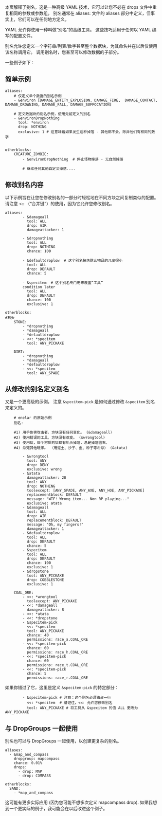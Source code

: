 本页解释了别名，这是一种高级 YAML 技术，它可以让您不必在 drops 文件中重复相同的参数或参数组。 别名通常在 aliases: 文件的 aliases 部分中定义，但事实上，它们可以在任何地方定义。

YAML 允许你使用一种叫做“别名”的高级工具。 这些技巧适用于任何以 YAML 编写的配置文件。

别名允许您定义一个字符串/列表/数字甚至整个数据块，为其命名并在以后仅使用该名称调用它。 调用别名时，您甚至可以修改数据的子部分。

一些例子如下：
## 简单示例
```
aliases:
    # 仅定义单个数据的别名示例
    - &environ [DAMAGE_ENTITY_EXPLOSION, DAMAGE_FIRE,  DAMAGE_CONTACT, DAMAGE_DROWNING, DAMAGE_FALL, DAMAGE_SUFFOCATION]

    # 定义数据块的别名示例，使用先前定义的别名
    - &environDropNothing
      tool: *environ
      drop: NOTHING
      exclusive: 1 # 这意味着如果发生这种掉落 - 其他都不会，除非他们有相同的数字


otherblocks:
    CREATURE_ZOMBIE:
        - &environDropNothing  # 停止怪物掉落 - 无自然掉落

        # 继续任何其他自定义掉落....

```
## 修改别名内容
以下示例旨在让您在修改别名的一部分时轻松地在不同方块之间复制类似的配置。 请注意 <:: （“合并键”）的使用，因为它允许您修改别名。
```
aliases:
        - &damageall
          tool: ALL
          drop: AIR
          damageattacker: 1

        - &dropnothing
          tool: ALL
          drop: NOTHING
          chance: 100

        - &defaultdroplow  # 这个别名掉落默认物品的几率很小
          tool: ALL
          drop: DEFAULT
          chance: 5

        - &specitem  # 这个别名专门用来覆盖“工具”
        condition later
          tool: ALL
          drop: DEFAULT
          chance: 100
          exclusive: 1

otherblocks:
#石头
    STONE:
        - *dropnothing
        - *damageall
        - *defaultdroplow
        - <<: *specitem
          tool: ANY_PICKAXE

    DIRT:
        - *dropnothing
        - *damageall
        - *defaultdroplow
        - <<: *specitem
          tool: ANY_SPADE
```
## 从修改的别名定义别名
又是一个更高级的示例。 注意 `&specitem-pick` 是如何通过修改 `&specitem` 别名来定义的。
```
    # enelar 的原始示例
    别名:

    #1) 用手伤害攻击者，方块没有任何变化。 (&damageall)
    #2) 使用错误的工具，方块没有改变。 (&wrongtool)
    #3) 使用镐，每个材质的镐都有机会掉落，总是掉落圆石。
    #4) 杀死其他玩家。 （用泥土、沙子、鱼、种子等击杀） (&atata)

        - &wrongtool
          tool: ANY
          drop: DENY
          exclusive: wrong
        - &atata
          damageattacker: 20
          tool: ANY
          drop: NOTHING
          toolexcept: [ANY_SPADE, ANY_AXE, ANY_HOE, ANY_PICKAXE]
          replacementblock: DEFAULT
          message: "WTF! Wrong item... Non RP playing..."
          exclusive: atata
        - &damageall
          tool: ALL
          drop: AIR
          replacementblock: DEFAULT
          message: "Oh, my fingers!"
          damageattacker: 1
        - &defaultdroplow
          tool: ALL
          drop: DEFAULT
          chance: 5
        - &specitem
          tool: ALL
          drop: DEFAULT
          chance: 100
          exclusive: 1
        - &dropstone
          tool: ANY_PICKAXE
          drop: COBBLESTONE
          exclusive: 1

    COAL_ORE:
        - <<: *wrongtool
          toolexcept: ANY_PICKAXE
        - <<: *damageall
          damageattacker: 8
        - <<: *atata
        - <<: *dropstone
        - &specitem-pick 
          <<: *specitem
          tool: ANY_PICKAXE
          chance: 40
          permissions: race_a.COAL_ORE
        - <<: *specitem-pick
          chance: 60
          permissions: race_h.COAL_ORE
        - <<: *specitem-pick
          chance: 60
          permissions: race_t.COAL_ORE
        - <<: *specitem-pick
          chance: 5
          permissions: race_r.COAL_ORE
```
如果你错过了它，这里是定义 `&specitem-pick` 的特定部分：
```
        - &specitem-pick # 注意：这个别名必须独占一行
          <<: *specitem  # 请记住，<<: 允许您修改别名
          tool: ANY_PICKAXE # 将工具从 &specitem 的值 ALL 更改为 ANY_PICKAXE
```
## 与 DropGroups 一起使用
别名也可以与 DropGroups 一起使用，以创建更复杂的别名。
```
aliases:
  - &map_and_compass
    dropgroup: mapcompass
    chance: 0.01%
    drops:
      - drop: MAP
      - drop: COMPASS

otherblocks:
  SAND:
    - *map_and_compass
```
这可能有更多实际应用 (因为您可能不想多次定义 mapcompass drop). 如果我想到一个更实际的例子，我可能会在以后改进这个例子。
